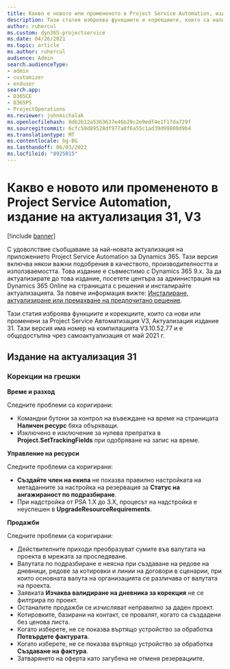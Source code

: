 ```yaml
---
title: Какво е новото или промененото в Project Service Automation, издание на актуализация 31, V3
description: Тази статия изброява функциите и корекциите, които са налични в project Service автоматизация актуализация издание 31, V3.
author: ruhercul
ms.custom: dyn365-projectservice
ms.date: 04/26/2021
ms.topic: article
ms.author: ruhercul
audience: Admin
search.audienceType:
- admin
- customizer
- enduser
search.app:
- D365CE
- D365PS
- ProjectOperations
ms.reviewer: johnmichalak
ms.openlocfilehash: 8d62b12a5363637e46b29c2e9edf4e1f17da729f
ms.sourcegitcommit: 6cfc50d89528df977a8f6a55c1ad39d99800d9b4
ms.translationtype: MT
ms.contentlocale: bg-BG
ms.lasthandoff: 06/03/2022
ms.locfileid: "8925015"
---
```

# <a name="whats-new-or-changed-in-project-service-automation-update-release-31-v3"></a>Какво е новото или промененото в Project Service Automation, издание на актуализация 31, V3

[!include [banner](../includes/psa-now-project-operations.md)]

С удоволствие съобщаваме за най-новата актуализация на приложението Project Service Automation за Dynamics 365. Тази версия включва някои важни подобрения в качеството, производителността и използваемостта. Това издание е съвместимо с Dynamics 365 9.x. За да актуализирате до това издание, посетете центъра за администрация на Dynamics 365 Online на страницата с решения и инсталирайте актуализацията. За повече информация вижте: [Инсталиране, актуализиране или премахване на предпочитано решение](/power-platform/admin/install-remove-preferred-solution).

Тази статия изброява функциите и корекциите, които са нови или променени за Project Service Автоматизация V3, Актуализация издание 31. Тази версия има номер на компилацията V3.10.52.77 и е общодостъпна чрез самоактуализация от май 2021 г.

## <a name="update-release-31"></a>Издание на актуализация 31

### <a name="bug-fixes"></a>Корекции на грешки

**Време и разход**

Следните проблеми са коригирани:

- Командни бутони за контрол на въвеждане на време на страницата **Наличен ресурс** бяха объркващи.
- Изключено е изключение за нулева препратка в **Project.SetTrackingFields** при одобряване на запис на време.

**Управление на ресурси**

Следните проблеми са коригирани:

- **Създайте член на екипа** не показва правилно настройката на метаданните за настройка на резервация за **Статус на ангажираност по подразбиране**.
- При надстройка от PSA 1.X до 3.X, процесът на надстройка е неуспешен в **UpgradeResourceRequirements**.


**Продажби**

Следните проблеми са коригирани:

- Действителните приходи преобразуват сумите във валутата на проекта в мрежата за проследяване.
- Валутата по подразбиране е неясна при създаване на редове на дневници, редове за котировки и линии на договори в сценарии, при които основната валута на организацията се различава от валутата на проекта.
- Заявката **Изчаква валидиране на дневника за корекция** не се филтрира по проект.
- Останалите продажби се изчисляват неправилно за даден проект.
- Котировките, базирани на контакт, се провалят, когато са създадени без ценова листа.
- Когато изберете, не се показва въртящо устройство за обработка **Потвърдете фактурата**.
- Когато изберете, не се показва въртящо устройство за обработка **Създаване на фактура**.
- Затварянето на оферта като загубена не отменя резервациите.







